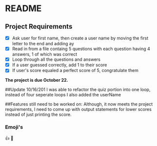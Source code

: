 # README

## Project Requirements

- [x] Ask user for first name, then create a user name by moving the first letter to the end and adding ay
- [x] Read in from a file containg 5 questions with each question having 4 answers, 1 of which was correct
- [x] Loop through all the questions and answers
- [x] If a user guessed correctly, add 1 to their score
- [x] If user's score equaled a perfect score of 5, congratulate them

**The project is due October 22.**

##Update 10/16/201
I was able to refactor the quiz portion into one loop, instead of four seperate loops
I also added the userName  

##Features still need to be worked on:
Although, it now meets the project requirements, I need to come up with output statements for lower scores instead of just printing the score.

### Emoji's

:thumbsup: :triumph:
